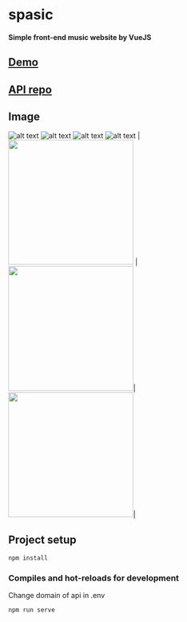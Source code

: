 # spasic

#### Simple front-end music website by VueJS

## [Demo](http://spasic.koha13.live)

## [API repo](https://github.com/koha13/spasic-api)

## Image

![alt text](https://user-images.githubusercontent.com/26362611/72894877-d516b500-3d4e-11ea-9268-10704ff18ee3.PNG)
![alt text](https://user-images.githubusercontent.com/26362611/72894878-d516b500-3d4e-11ea-95fb-6fc116e3422b.PNG)
![alt text](https://user-images.githubusercontent.com/26362611/72894879-d516b500-3d4e-11ea-9491-78907b5f23d7.PNG)
![alt text](https://user-images.githubusercontent.com/26362611/72894881-d5af4b80-3d4e-11ea-9658-da842efe9773.PNG)
|<img width="250" src="https://user-images.githubusercontent.com/26362611/76830611-31321d00-6858-11ea-81e5-7ac25240c746.png">  |  <img width="250" src="https://user-images.githubusercontent.com/26362611/76830615-33947700-6858-11ea-8f41-2c0d8430d8d0.png">|<img width="250" src="https://user-images.githubusercontent.com/26362611/76830617-34c5a400-6858-11ea-9ea6-b9d228510f47.png">|

## Project setup

```
npm install
```

### Compiles and hot-reloads for development

Change domain of api in .env

```
npm run serve
```
